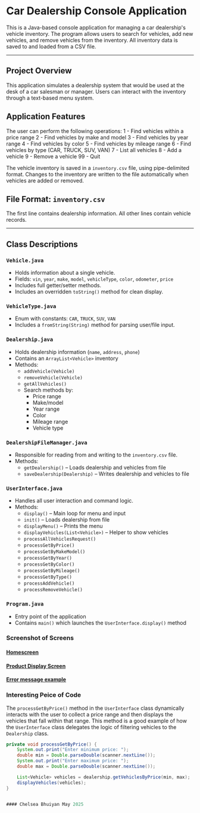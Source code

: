 
# Car Dealership Console Application

This is a Java-based console application for managing a car dealership's vehicle inventory. The program allows users to search for vehicles, add new vehicles, and remove vehicles from the inventory. All inventory data is saved to and loaded from a CSV file.

---

##  Project Overview

This application simulates a dealership system that would be used at the desk of a car salesman or manager. Users can interact with the inventory through a text-based menu system.


##  Application Features

The user can perform the following operations:
1 - Find vehicles within a price range
2 - Find vehicles by make and model
3 - Find vehicles by year range
4 - Find vehicles by color
5 - Find vehicles by mileage range
6 - Find vehicles by type (CAR, TRUCK, SUV, VAN)
7 - List all vehicles
8 - Add a vehicle
9 - Remove a vehicle
99 - Quit

The vehicle inventory is saved in a `inventory.csv` file, using pipe-delimited format. Changes to the inventory are written to the file automatically when vehicles are added or removed.


## File Format: `inventory.csv`

The first line contains dealership information. All other lines contain vehicle records.


---

##  Class Descriptions

### `Vehicle.java`
- Holds information about a single vehicle.
- Fields: `vin`, `year`, `make`, `model`, `vehicleType`, `color`, `odometer`, `price`
- Includes full getter/setter methods.
- Includes an overridden `toString()` method for clean display.

### `VehicleType.java`
- Enum with constants: `CAR`, `TRUCK`, `SUV`, `VAN`
- Includes a `fromString(String)` method for parsing user/file input.

### `Dealership.java`
- Holds dealership information (`name`, `address`, `phone`)
- Contains an `ArrayList<Vehicle>` inventory
- Methods:
  - `addVehicle(Vehicle)`
  - `removeVehicle(Vehicle)`
  - `getAllVehicles()`
  - Search methods by:
    - Price range
    - Make/model
    - Year range
    - Color
    - Mileage range
    - Vehicle type

### `DealershipFileManager.java`
- Responsible for reading from and writing to the `inventory.csv` file.
- Methods:
  - `getDealership()` – Loads dealership and vehicles from file
  - `saveDealership(Dealership)` – Writes dealership and vehicles to file

### `UserInterface.java`
- Handles all user interaction and command logic.
- Methods:
  - `display()` – Main loop for menu and input
  - `init()` – Loads dealership from file
  - `displayMenu()` – Prints the menu
  - `displayVehicles(List<Vehicle>)` – Helper to show vehicles
  - `processAllVehiclesRequest()`
  - `processGetByPrice()`
  - `processGetByMakeModel()`
  - `processGetByYear()`
  - `processGetByColor()`
  - `processGetByMileage()`
  - `processGetByType()`
  - `processAddVehicle()` 
  - `processRemoveVehicle()` 

### `Program.java`
- Entry point of the application
- Contains `main()` which launches the `UserInterface.display()` method

### Screenshot of Screens

#### [Homescreen](Screenshots/Homescreen_screenshot.png)
#### [Product Display Screen ](Screenshots/productDisplayScreen_screenshot.png)
#### [Error message example](Screenshots/error_screenshot.png)

### Interesting Peice of Code

The `processGetByPrice()` method in the `UserInterface` class dynamically interacts with the user to collect a price range and then displays the vehicles that fall within that range.
This method is a good example of how the `UserInterface` class delegates the logic of filtering vehicles to the `Dealership` class.
```java
private void processGetByPrice() {
    System.out.print("Enter minimum price: ");
    double min = Double.parseDouble(scanner.nextLine());
    System.out.print("Enter maximum price: ");
    double max = Double.parseDouble(scanner.nextLine());

    List<Vehicle> vehicles = dealership.getVehiclesByPrice(min, max);
    displayVehicles(vehicles);
}


#### Chelsea Bhuiyan May 2025